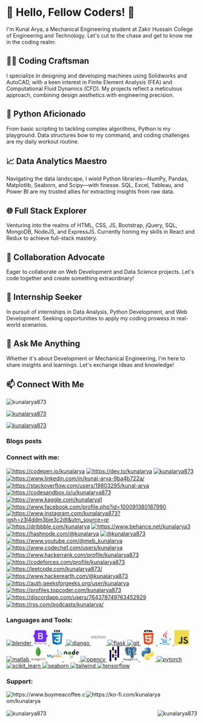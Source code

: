 # 👋 Hello, Fellow Coders! 🚀

I'm Kunal Arya, a Mechanical Engineering student at Zakir Hussain College of Engineering and Technology. Let's cut to the chase and get to know me in the coding realm:

## 👨‍💻 Coding Craftsman

I specialize in designing and developing machines using Solidworks and AutoCAD, with a keen interest in Finite Element Analysis (FEA) and Computational Fluid Dynamics (CFD). My projects reflect a meticulous approach, combining design aesthetics with engineering precision.

## 🐍 Python Aficionado

From basic scripting to tackling complex algorithms, Python is my playground. Data structures bow to my command, and coding challenges are my daily workout routine.

## 📈 Data Analytics Maestro

Navigating the data landscape, I wield Python libraries—NumPy, Pandas, Matplotlib, Seaborn, and Scipy—with finesse. SQL, Excel, Tableau, and Power BI are my trusted allies for extracting insights from raw data.

## 🌐 Full Stack Explorer

Venturing into the realms of HTML, CSS, JS, Bootstrap, jQuery, SQL, MongoDB, NodeJS, and ExpressJS. Currently honing my skills in React and Redux to achieve full-stack mastery.

## 👯 Collaboration Advocate

Eager to collaborate on Web Development and Data Science projects. Let's code together and create something extraordinary!

## 🤔 Internship Seeker

In pursuit of internships in Data Analysis, Python Development, and Web Development. Seeking opportunities to apply my coding prowess in real-world scenarios.

## 💬 Ask Me Anything

Whether it's about Development or Mechanical Engineering, I'm here to share insights and learnings. Let's exchange ideas and knowledge!

## 📫 Connect With Me

<p align="left"> <img src="https://komarev.com/ghpvc/?username=kunalarya873&label=Profile%20views&color=0e75b6&style=flat" alt="kunalarya873" /> </p>

<p align="left"> <a href="https://github.com/ryo-ma/github-profile-trophy"><img src="https://github-profile-trophy.vercel.app/?username=kunalarya873" alt="kunalarya873" /></a> </p>

<p align="left"> <a href="https://twitter.com/kunalarya873" target="blank"><img src="https://img.shields.io/twitter/follow/kunalarya873?logo=twitter&style=for-the-badge" alt="kunalarya873" /></a> </p>



### Blogs posts
<!-- BLOG-POST-LIST:START -->
<!-- BLOG-POST-LIST:END -->

<h3 align="left">Connect with me:</h3>
<p align="left">
<a href="https://codepen.io/kunalarya" target="blank"><img align="center" src="https://raw.githubusercontent.com/rahuldkjain/github-profile-readme-generator/master/src/images/icons/Social/codepen.svg" alt="https://codepen.io/kunalarya" height="30" width="40" /></a>
<a href="https://dev.to/kunalarya" target="blank"><img align="center" src="https://raw.githubusercontent.com/rahuldkjain/github-profile-readme-generator/master/src/images/icons/Social/devto.svg" alt="https://dev.to/kunalarya" height="30" width="40" /></a>
<a href="https://twitter.com/kunalarya873" target="blank"><img align="center" src="https://raw.githubusercontent.com/rahuldkjain/github-profile-readme-generator/master/src/images/icons/Social/twitter.svg" alt="kunalarya873" height="30" width="40" /></a>
<a href="https://www.linkedin.com/in/kunal-arya-9ba4b722a/" target="blank"><img align="center" src="https://raw.githubusercontent.com/rahuldkjain/github-profile-readme-generator/master/src/images/icons/Social/linked-in-alt.svg" alt="https://www.linkedin.com/in/kunal-arya-9ba4b722a/" height="30" width="40" /></a>
<a href="https://stackoverflow.com/users/19803295/kunal-arya" target="blank"><img align="center" src="https://raw.githubusercontent.com/rahuldkjain/github-profile-readme-generator/master/src/images/icons/Social/stack-overflow.svg" alt="https://stackoverflow.com/users/19803295/kunal-arya" height="30" width="40" /></a>
<a href="https://codesandbox.io/u/kunalarya873" target="blank"><img align="center" src="https://raw.githubusercontent.com/rahuldkjain/github-profile-readme-generator/master/src/images/icons/Social/codesandbox.svg" alt="https://codesandbox.io/u/kunalarya873" height="30" width="40" /></a>
<a href="https://kaggle.com/kunalarya1" target="blank"><img align="center" src="https://raw.githubusercontent.com/rahuldkjain/github-profile-readme-generator/master/src/images/icons/Social/kaggle.svg" alt="https://www.kaggle.com/kunalarya1" height="30" width="40" /></a>
<a href="https://fb.com/profile.php?id=100091380187990" target="blank"><img align="center" src="https://raw.githubusercontent.com/rahuldkjain/github-profile-readme-generator/master/src/images/icons/Social/facebook.svg" alt="https://www.facebook.com/profile.php?id=100091380187990" height="30" width="40" /></a>
<a href="https://www.instagram.com/_kunalarya_?igsh=z3l4ddm3bje3c2dt&utm_source=qr" target="blank"><img align="center" src="https://raw.githubusercontent.com/rahuldkjain/github-profile-readme-generator/master/src/images/icons/Social/instagram.svg" alt="https://www.instagram.com/kunalarya873?igsh=z3l4ddm3bje3c2dt&utm_source=qr" height="30" width="40" /></a>
<a href="https://dribbble.com/kunalarya" target="blank"><img align="center" src="https://raw.githubusercontent.com/rahuldkjain/github-profile-readme-generator/master/src/images/icons/Social/dribbble.svg" alt="https://dribbble.com/kunalarya" height="30" width="40" /></a>
<a href="https://www.behance.net/kunalarya3" target="blank"><img align="center" src="https://raw.githubusercontent.com/rahuldkjain/github-profile-readme-generator/master/src/images/icons/Social/behance.svg" alt="https://www.behance.net/kunalarya3" height="30" width="40" /></a>
<a href="https://hashnode.com/@kunalarya" target="blank"><img align="center" src="https://raw.githubusercontent.com/rahuldkjain/github-profile-readme-generator/master/src/images/icons/Social/hashnode.svg" alt="https://hashnode.com/@kunalarya" height="30" width="40" /></a>
<a href="https://medium.com/@kunalarya873" target="blank"><img align="center" src="https://raw.githubusercontent.com/rahuldkjain/github-profile-readme-generator/master/src/images/icons/Social/medium.svg" alt="@kunalarya873" height="30" width="40" /></a>
<a href="https://www.youtube.com/@meb_kunalarya" target="blank"><img align="center" src="https://raw.githubusercontent.com/rahuldkjain/github-profile-readme-generator/master/src/images/icons/Social/youtube.svg" alt="https://www.youtube.com/@meb_kunalarya" height="30" width="40" /></a>
<a href="https://www.codechef.com/users/kunalarya" target="blank"><img align="center" src="https://cdn.jsdelivr.net/npm/simple-icons@3.1.0/icons/codechef.svg" alt="https://www.codechef.com/users/kunalarya" height="30" width="40" /></a>
<a href="https://www.hackerrank.com/profile/kunalarya873" target="blank"><img align="center" src="https://raw.githubusercontent.com/rahuldkjain/github-profile-readme-generator/master/src/images/icons/Social/hackerrank.svg" alt="https://www.hackerrank.com/profile/kunalarya873" height="30" width="40" /></a>
<a href="https://codeforces.com/profile/kunalarya873" target="blank"><img align="center" src="https://raw.githubusercontent.com/rahuldkjain/github-profile-readme-generator/master/src/images/icons/Social/codeforces.svg" alt="https://codeforces.com/profile/kunalarya873" height="30" width="40" /></a>
<a href="https://leetcode.com/kunalarya873/" target="blank"><img align="center" src="https://raw.githubusercontent.com/rahuldkjain/github-profile-readme-generator/master/src/images/icons/Social/leet-code.svg" alt="https://leetcode.com/kunalarya873/" height="30" width="40" /></a>
<a href="https://www.hackerearth.com/@kunalarya873" target="blank"><img align="center" src="https://raw.githubusercontent.com/rahuldkjain/github-profile-readme-generator/master/src/images/icons/Social/hackerearth.svg" alt="https://www.hackerearth.com/@kunalarya873" height="30" width="40" /></a>
<a href="https://auth.geeksforgeeks.org/user/kunalarya" target="blank"><img align="center" src="https://raw.githubusercontent.com/rahuldkjain/github-profile-readme-generator/master/src/images/icons/Social/geeks-for-geeks.svg" alt="https://auth.geeksforgeeks.org/user/kunalarya" height="30" width="40" /></a>
<a href="https://www.topcoder.com/members/kunalarya873" target="blank"><img align="center" src="https://raw.githubusercontent.com/rahuldkjain/github-profile-readme-generator/master/src/images/icons/Social/topcoder.svg" alt="https://profiles.topcoder.com/kunalarya873" height="30" width="40" /></a>
<a href="https://discord.gg/https://discordapp.com/users/764378749763452929" target="blank"><img align="center" src="https://raw.githubusercontent.com/rahuldkjain/github-profile-readme-generator/master/src/images/icons/Social/discord.svg" alt="https://discordapp.com/users/764378749763452929" height="30" width="40" /></a>
<a href="/https://rss.com/podcasts/kunalarya/" target="blank"><img align="center" src="https://raw.githubusercontent.com/rahuldkjain/github-profile-readme-generator/master/src/images/icons/Social/rss.svg" alt="https://rss.com/podcasts/kunalarya/" height="30" width="40" /></a>
</p>

<h3 align="left">Languages and Tools:</h3>
<p align="left"> <a href="https://www.blender.org/" target="_blank" rel="noreferrer"> <img src="https://download.blender.org/branding/community/blender_community_badge_white.svg" alt="blender" width="40" height="40"/> </a> <a href="https://getbootstrap.com" target="_blank" rel="noreferrer"> <img src="https://raw.githubusercontent.com/devicons/devicon/master/icons/bootstrap/bootstrap-plain-wordmark.svg" alt="bootstrap" width="40" height="40"/> </a> <a href="https://www.w3schools.com/css/" target="_blank" rel="noreferrer"> <img src="https://raw.githubusercontent.com/devicons/devicon/master/icons/css3/css3-original-wordmark.svg" alt="css3" width="40" height="40"/> </a> <a href="https://www.djangoproject.com/" target="_blank" rel="noreferrer"> <img src="https://cdn.worldvectorlogo.com/logos/django.svg" alt="django" width="40" height="40"/> </a> <a href="https://expressjs.com" target="_blank" rel="noreferrer"> <img src="https://raw.githubusercontent.com/devicons/devicon/master/icons/express/express-original-wordmark.svg" alt="express" width="40" height="40"/> </a> <a href="https://flask.palletsprojects.com/" target="_blank" rel="noreferrer"> <img src="https://www.vectorlogo.zone/logos/pocoo_flask/pocoo_flask-icon.svg" alt="flask" width="40" height="40"/> </a> <a href="https://git-scm.com/" target="_blank" rel="noreferrer"> <img src="https://www.vectorlogo.zone/logos/git-scm/git-scm-icon.svg" alt="git" width="40" height="40"/> </a> <a href="https://www.w3.org/html/" target="_blank" rel="noreferrer"> <img src="https://raw.githubusercontent.com/devicons/devicon/master/icons/html5/html5-original-wordmark.svg" alt="html5" width="40" height="40"/> </a> <a href="https://www.java.com" target="_blank" rel="noreferrer"> <img src="https://raw.githubusercontent.com/devicons/devicon/master/icons/java/java-original.svg" alt="java" width="40" height="40"/> </a> <a href="https://developer.mozilla.org/en-US/docs/Web/JavaScript" target="_blank" rel="noreferrer"> <img src="https://raw.githubusercontent.com/devicons/devicon/master/icons/javascript/javascript-original.svg" alt="javascript" width="40" height="40"/> </a> <a href="https://www.mathworks.com/" target="_blank" rel="noreferrer"> <img src="https://upload.wikimedia.org/wikipedia/commons/2/21/Matlab_Logo.png" alt="matlab" width="40" height="40"/> </a> <a href="https://www.mongodb.com/" target="_blank" rel="noreferrer"> <img src="https://raw.githubusercontent.com/devicons/devicon/master/icons/mongodb/mongodb-original-wordmark.svg" alt="mongodb" width="40" height="40"/> </a> <a href="https://www.mysql.com/" target="_blank" rel="noreferrer"> <img src="https://raw.githubusercontent.com/devicons/devicon/master/icons/mysql/mysql-original-wordmark.svg" alt="mysql" width="40" height="40"/> </a> <a href="https://nodejs.org" target="_blank" rel="noreferrer"> <img src="https://raw.githubusercontent.com/devicons/devicon/master/icons/nodejs/nodejs-original-wordmark.svg" alt="nodejs" width="40" height="40"/> </a> <a href="https://opencv.org/" target="_blank" rel="noreferrer"> <img src="https://www.vectorlogo.zone/logos/opencv/opencv-icon.svg" alt="opencv" width="40" height="40"/> </a> <a href="https://pandas.pydata.org/" target="_blank" rel="noreferrer"> <img src="https://raw.githubusercontent.com/devicons/devicon/2ae2a900d2f041da66e950e4d48052658d850630/icons/pandas/pandas-original.svg" alt="pandas" width="40" height="40"/> </a> <a href="https://www.postgresql.org" target="_blank" rel="noreferrer"> <img src="https://raw.githubusercontent.com/devicons/devicon/master/icons/postgresql/postgresql-original-wordmark.svg" alt="postgresql" width="40" height="40"/> </a> <a href="https://www.python.org" target="_blank" rel="noreferrer"> <img src="https://raw.githubusercontent.com/devicons/devicon/master/icons/python/python-original.svg" alt="python" width="40" height="40"/> </a> <a href="https://pytorch.org/" target="_blank" rel="noreferrer"> <img src="https://www.vectorlogo.zone/logos/pytorch/pytorch-icon.svg" alt="pytorch" width="40" height="40"/> </a> <a href="https://scikit-learn.org/" target="_blank" rel="noreferrer"> <img src="https://upload.wikimedia.org/wikipedia/commons/0/05/Scikit_learn_logo_small.svg" alt="scikit_learn" width="40" height="40"/> </a> <a href="https://seaborn.pydata.org/" target="_blank" rel="noreferrer"> <img src="https://seaborn.pydata.org/_images/logo-mark-lightbg.svg" alt="seaborn" width="40" height="40"/> </a> <a href="https://tailwindcss.com/" target="_blank" rel="noreferrer"> <img src="https://www.vectorlogo.zone/logos/tailwindcss/tailwindcss-icon.svg" alt="tailwind" width="40" height="40"/> </a> <a href="https://www.tensorflow.org" target="_blank" rel="noreferrer"> <img src="https://www.vectorlogo.zone/logos/tensorflow/tensorflow-icon.svg" alt="tensorflow" width="40" height="40"/> </a> </p>

<h3 align="left">Support:</h3>
<p><a href="https://www.buymeacoffee.com/kunalarya"> <img align="left" src="https://cdn.buymeacoffee.com/buttons/v2/default-yellow.png" height="50" width="210" alt="https://www.buymeacoffee.com/kunalarya" /></a><a href="https://ko-fi.com/kunalarya"> <img align="left" src="https://cdn.ko-fi.com/cdn/kofi3.png?v=3" height="50" width="210" alt="https://ko-fi.com/kunalarya" /></a></p><br><br>

<p><img align="right" src="https://github-readme-stats.vercel.app/api?username=kunalarya873&show_icons=true&locale=en" alt="kunalarya873" /></p>

<p><img align="left" src="https://github-readme-stats.vercel.app/api/top-langs?username=kunalarya873&show_icons=true&locale=en&layout=compact" alt="kunalarya873" /></p>


